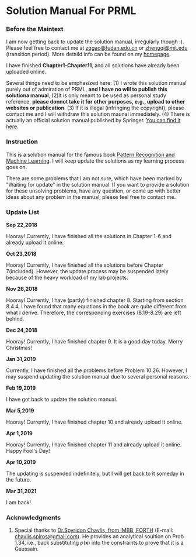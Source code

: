 #	Solution Manual For PRML

### Before the Maintext
I am now getting back to update the solution manual, irregularly though :). Please feel free to contact me at <zqgao@fudan.edu.cn> or <zhengqi@mit.edu> (transition period). More detaild info can be found on my [homepage](https://zhengqigao.github.io/).

I have finished **Chapter1-Chapter11**, and all solutions have already been uploaded online.

Several things need to be emphasized here:
(1) I wrote this solution manual purely out of admiration of PRML, **and I have no will to publish this solutiona manual**, (2)It is only meant to be used as personal study reference, **please donnot take it for other purposes, e.g., upload to other websites or publication**. (3) If it is illegal (infringing the copyright), please contact me and I will withdraw this solution maunal immediately. (4) There is actually an official solution manual published by Springer. [You can find it here](https://www.springer.com/gb/book/9780387310732).

### Instruction
This is a solution manual for the famous book [Pattern Recognition and Machine Learning](http://users.isr.ist.utl.pt/~wurmd/Livros/school/Bishop%20-%20Pattern%20Recognition%20And%20Machine%20Learning%20-%20Springer%20%202006.pdf). I will keep update the solutions as my learning process goes on.

There are some problems that I am not sure, which have been marked by "Waiting for update" in the solution manual. If you want to provide a solution for these unsolving problems, have any question, or come up with better ideas about any problem in the manual, please feel free to contact me.
### Update List

**Sep 22,2018**

Hooray! Currently, I have finished all the solutions in Chapter 1-6 and already upload it online.

**Oct 23,2018**

Hooray! Currently, I have finished all the solutions before Chapter 7(included). However, the update process may be suspended lately because of the heavy workload of my lab projects.

**Nov 26,2018**

Hooray! Currently, I have (partly) finished chapter 8. Starting from section 8.4.4, I have found that many equations in the book are quite different from what I derive. Therefore, the corresponding exercises (8.19-8.29) are left behind. 

**Dec 24,2018**

Hooray! Currently, I have finished chapter 9. It is a good day today. Merry Christmas!

**Jan 31,2019**

Currently, I have finished all the problems before Problem 10.26. However, I may suspend updating the solution manual due to several personal reasons.

**Feb 19,2019**

I have got back to update the solution manual.

**Mar 5,2019**

Hooray! Currently, I have finished chapter 10 and already upload it online.

**Apr 1,2019**

Hooray! Currently, I have finished chapter 11 and already upload it online. Happy Fool's Day!

**Apr 10,2019**

The updating is suspended indefinitely, but I will get back to it someday in the future.

**Mar 31,2021**

I am back!

### Acknowledgments

1. Special thanks to [Dr.Spyridon Chavlis, from IMBB, FORTH](http://www.dendrites.gr) (E-mail: chavlis.spiros@gmail.com). He provides an analytical soultion on Prob 1.34, i.e., back substituting *p*(**x**) into the constraints to prove that it is a Gaussain. 
